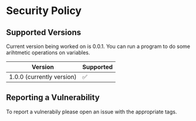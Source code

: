# Security Policy

## Supported Versions

Current version being worked on is 0.0.1.
You can run a program to do some arihtmetic operations on variables.

| Version                        | Supported          |
| ------------------------------ | ------------------ |
| 1.0.0 (currently version)      | :white_check_mark: |

## Reporting a Vulnerability

To report a vulnerabily please open an issue with the appropriate tags.
